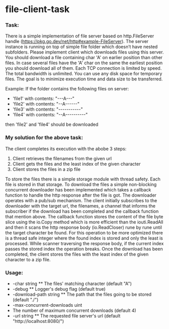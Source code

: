 # file-client-task

### Task:
There is a simple implementation of file server based on http.FileServer handle (https://pkg.go.dev/net/http#example-FileServer).
The server instance is running on top of simple file folder which doesn’t have nested subfolders.
Please implement client which downloads files using this server.
You should download a file containing char 'A' on earlier position than other files.
In case several files have the 'A' char on the same the earliest position you should download all of them.
Each TCP connection is limited by speed. The total bandwidth is unlimited.
You can use any disk space for temporary files.
The goal is to minimize execution time and data size to be transferred.

Example:
If the folder contains the following files on server:
* 'file1' with contents: "---A---"
* 'file2' with contents: "--A------"
* 'file3' with contents: "-----------"
* 'file4' with contents: "--A----------"

then 'file2' and 'file4' should be downloaded

### My solution for the above task:
The client completes its execution with the abobe 3 steps:
1. Client retrieves the filenames from the given url
2. Client gets the files and the least index of the given character
3. Client stores the files in a zip file

To store the files there is a simple storage module with thread safety. Each file is stored in that storage.
To download the files a simple non-blocking concurrent downloader has been implemented which takes a callback function
to handle the http response after the file is got. The downloader operates with a pub/sub mechanism.
The client initially subscribes to the downloader with the target url, the filenames, a channel that informs the subscriber
if the download has been completed and the callback function that mention above.
The callback function stores the content of the file byte slice using the io.Copy method which is more efficient than the
iouti.ReadAll and then it scans the http response body (io.ReadCloser) rune by rune until the target character be found.
For this operation to be more optimized there is a thread safe integer where the found index is stored and only
the least is processed. While scanner traversing the response body, if the current index passes the stored index the operation breaks.
Once the download has been completed, the client stores the files with the least index of the given character to a zip file.

### Usage:
* -char string
** The files' matching character (default "A")
* -debug
** Logger's debug flag (default true)
* -download-path string
** The path that the files going to be stored (default "./")
* -max-concurrent-downloads uint
* The number of maximum concurrent downloads (default 4)
* -url string
** The requested file server's url (default "http://localhost:8080/")
